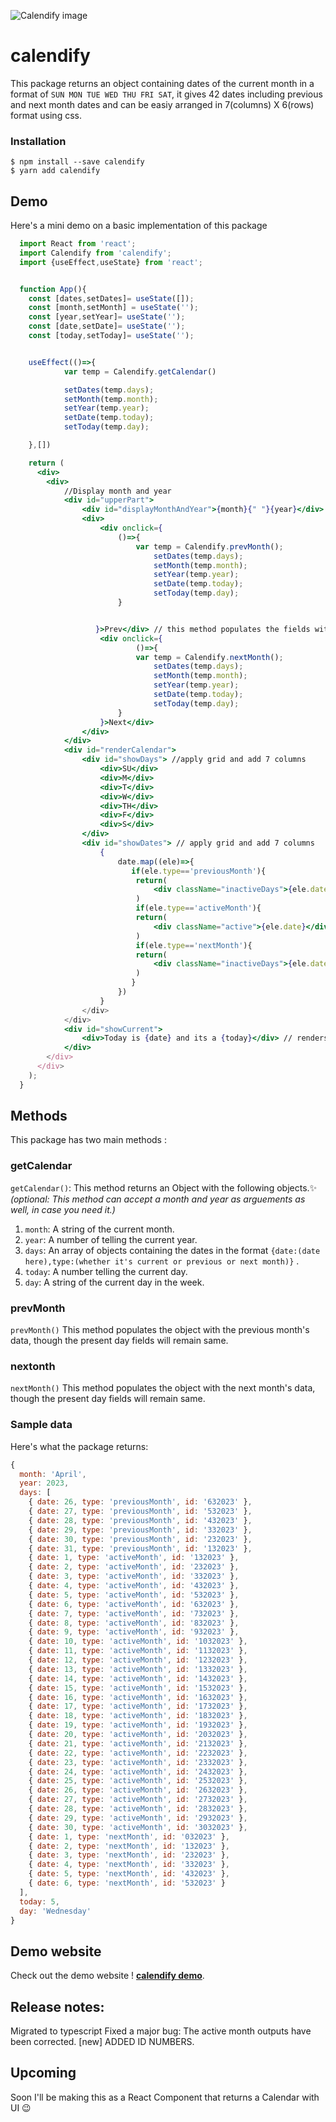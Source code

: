 ![Calendify image](https://calendify-demo.vercel.app/assets/banner.png)


# calendify
This package returns an object containing dates of the current month in a format of `SUN MON TUE WED THU FRI SAT`, it gives 42 dates including previous and next month dates and can be easiy arranged in 7(columns) X 6(rows) format using css.


### Installation

```
$ npm install --save calendify
$ yarn add calendify
```


## Demo 
Here's a mini demo on a basic implementation of this package
```jsx
  import React from 'react';
  import Calendify from 'calendify';
  import {useEffect,useState} from 'react';


  function App(){
    const [dates,setDates]= useState([]);
    const [month,setMonth] = useState('');
    const [year,setYear]= useState('');
    const [date,setDate]= useState('');
    const [today,setToday]= useState('');


    useEffect(()=>{
            var temp = Calendify.getCalendar()

            setDates(temp.days);
            setMonth(temp.month);
            setYear(temp.year);
            setDate(temp.today);
            setToday(temp.day);

    },[])

    return (
      <div>
        <div>
            //Display month and year 
            <div id="upperPart">
                <div id="displayMonthAndYear">{month}{" "}{year}</div> // renders current month and current year
                <div>
                    <div onclick={
                        ()=>{
                            var temp = Calendify.prevMonth();
                                setDates(temp.days);
                                setMonth(temp.month);
                                setYear(temp.year);
                                setDate(temp.today);
                                setToday(temp.day);
                        }


                   }>Prev</div> // this method populates the fields with next month details
                    <div onclick={
                            ()=>{
                            var temp = Calendify.nextMonth();
                                setDates(temp.days);
                                setMonth(temp.month);
                                setYear(temp.year);
                                setDate(temp.today);
                                setToday(temp.day);
                        }
                    }>Next</div>
                </div>
            </div>
            <div id="renderCalendar">
                <div id="showDays"> //apply grid and add 7 columns
                    <div>SU</div>
                    <div>M</div>
                    <div>T</div>
                    <div>W</div>
                    <div>TH</div>
                    <div>F</div>
                    <div>S</div>
                </div>
                <div id="showDates"> // apply grid and add 7 columns
                    {
                        date.map((ele)=>{
                           if(ele.type=='previousMonth'){
                            return(
                                <div className="inactiveDays">{ele.date}</div>//previous month dates
                            )
                            if(ele.type=='activeMonth'){
                            return(
                                <div className="active">{ele.date}</div>//current month dates
                            )
                            if(ele.type=='nextMonth'){
                            return(
                                <div className="inactiveDays">{ele.date}</div>//next month dates
                            )
                           }
                        })
                    }
                </div>
            </div>
            <div id="showCurrent">
                <div>Today is {date} and its a {today}</div> // renders current date and day today 
            </div>
        </div>
      </div>
    );
  }
```
## Methods

This package has two main methods :

### getCalendar
``getCalendar()``:
This method returns an Object with the following objects.✨
*(optional: This method can accept a month and year as arguements as well, in case you need it.)*
1. `month`: A string of the current month.
2. `year`: A number of telling the current year.
3. `days`: An array of objects containing the dates in the format `{date:(date here),type:(whether it's current or previous or next month)}` .
4. `today`: A number telling the current day.
5. `day`: A string of the current day in the week.



### prevMonth
``prevMonth()``
This method populates the object with the previous month's data, though the present day fields will remain same.

### nextonth
``nextMonth()``
This method populates the object with the next month's data, though the present day fields will remain same.


### Sample data
Here's what the package returns:
```js
{
  month: 'April',
  year: 2023,
  days: [
    { date: 26, type: 'previousMonth', id: '632023' },
    { date: 27, type: 'previousMonth', id: '532023' },
    { date: 28, type: 'previousMonth', id: '432023' },
    { date: 29, type: 'previousMonth', id: '332023' },
    { date: 30, type: 'previousMonth', id: '232023' },
    { date: 31, type: 'previousMonth', id: '132023' },
    { date: 1, type: 'activeMonth', id: '132023' },
    { date: 2, type: 'activeMonth', id: '232023' },
    { date: 3, type: 'activeMonth', id: '332023' },
    { date: 4, type: 'activeMonth', id: '432023' },
    { date: 5, type: 'activeMonth', id: '532023' },
    { date: 6, type: 'activeMonth', id: '632023' },
    { date: 7, type: 'activeMonth', id: '732023' },
    { date: 8, type: 'activeMonth', id: '832023' },
    { date: 9, type: 'activeMonth', id: '932023' },
    { date: 10, type: 'activeMonth', id: '1032023' },
    { date: 11, type: 'activeMonth', id: '1132023' },
    { date: 12, type: 'activeMonth', id: '1232023' },
    { date: 13, type: 'activeMonth', id: '1332023' },
    { date: 14, type: 'activeMonth', id: '1432023' },
    { date: 15, type: 'activeMonth', id: '1532023' },
    { date: 16, type: 'activeMonth', id: '1632023' },
    { date: 17, type: 'activeMonth', id: '1732023' },
    { date: 18, type: 'activeMonth', id: '1832023' },
    { date: 19, type: 'activeMonth', id: '1932023' },
    { date: 20, type: 'activeMonth', id: '2032023' },
    { date: 21, type: 'activeMonth', id: '2132023' },
    { date: 22, type: 'activeMonth', id: '2232023' },
    { date: 23, type: 'activeMonth', id: '2332023' },
    { date: 24, type: 'activeMonth', id: '2432023' },
    { date: 25, type: 'activeMonth', id: '2532023' },
    { date: 26, type: 'activeMonth', id: '2632023' },
    { date: 27, type: 'activeMonth', id: '2732023' },
    { date: 28, type: 'activeMonth', id: '2832023' },
    { date: 29, type: 'activeMonth', id: '2932023' },
    { date: 30, type: 'activeMonth', id: '3032023' },
    { date: 1, type: 'nextMonth', id: '032023' },
    { date: 2, type: 'nextMonth', id: '132023' },
    { date: 3, type: 'nextMonth', id: '232023' },
    { date: 4, type: 'nextMonth', id: '332023' },
    { date: 5, type: 'nextMonth', id: '432023' },
    { date: 6, type: 'nextMonth', id: '532023' }
  ],
  today: 5,
  day: 'Wednesday'
}

```

## Demo website 
Check out the demo website ! **[calendify demo](https://calendify-demo.vercel.app/)**.


## Release notes:
Migrated to typescript
Fixed a major bug:
The active month outputs have been corrected.
[new] ADDED ID NUMBERS.


## Upcoming
Soon I'll be making this as a React Component that returns a Calendar with UI 😉





